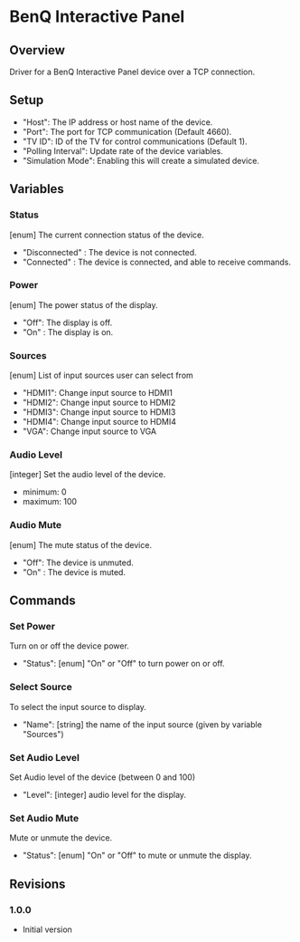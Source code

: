 # BenQ Interactive Panel

## Overview
Driver for a BenQ Interactive Panel device over a TCP connection.

## Setup
- "Host": The IP address or host name of the device.
- "Port": The port for TCP communication (Default 4660).
- "TV ID": ID of the TV for control communications (Default 1).
- "Polling Interval": Update rate of the device variables.
- "Simulation Mode": Enabling this will create a simulated device.

## Variables

### Status
[enum] The current connection status of the device.
- "Disconnected" : The device is not connected.
- "Connected" : The device is connected, and able to receive commands.

### Power
[enum] The power status of the display.
- "Off": The display is off.
- "On" : The display is on.

### Sources
[enum] List of input sources user can select from
- "HDMI1": Change input source to HDMI1
- "HDMI2": Change input source to HDMI2
- "HDMI3": Change input source to HDMI3
- "HDMI4": Change input source to HDMI4
- "VGA": Change input source to VGA

### Audio Level
[integer] Set the audio level of the device.
- minimum: 0
- maximum: 100

### Audio Mute
[enum] The mute status of the device.
- "Off": The device is unmuted.
- "On" : The device is muted.

## Commands

### Set Power
Turn on or off the device power.
- "Status": [enum] "On" or "Off" to turn power on or off.

### Select Source
To select the input source to display.
- "Name": [string] the name of the input source (given by variable "Sources")

### Set Audio Level
Set Audio level of the device (between 0 and 100)
- "Level": [integer] audio level for the display.

### Set Audio Mute
Mute or unmute the device.
- "Status": [enum] "On" or "Off" to mute or unmute the display.

## Revisions

### 1.0.0
- Initial version
